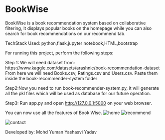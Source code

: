 # BookWise
BookWise is a book recommendation system based on collaborative filtering, It displays popular books on the homepage while you can also search for book recommendations on our recommend tab.

TechStack Used: python,flask,jupyter notebook,HTML,bootstrap

For running this project, perform the following steps:


Step 1: We will need dataset from: https://www.kaggle.com/datasets/arashnic/book-recommendation-dataset
From here we will need Books.csv, Ratings.csv and Users.csv. Paste them inside the book-recommender-system folder

Step2:Now you need to run book-recommender-system.py, it will generate all the pkl files which will be used as database for our future operation.


Step3: Run app.py and open http://127.0.0.1:5000 on your web browser.

You can now use all the features of Book Wise.
![home](https://github.com/YUMAN03/BookWise/assets/113228748/9cb72ebb-6405-43ec-a62f-7831c62a427f)
![recommend](https://github.com/YUMAN03/BookWise/assets/113228748/b5b659aa-7560-41d2-a59b-8ff885d40a89)

![contact](https://github.com/YUMAN03/BookWise/assets/113228748/5cf43fea-0ca7-4442-84ba-5efd63e44dde)



Developed by:
Mohd Yuman
Yashasvi Yadav

